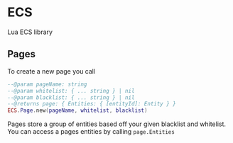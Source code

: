 # ECS
Lua ECS library

## Pages
To create a new page you call
```lua
--@param pageName: string
--@param whitelist: { ... string } | nil
--@param blacklist: { ... string } | nil
--@returns page: { Entities: { [entityId]: Entity } }
ECS.Page.new(pageName, whitelist, blacklist)
```
Pages store a group of entities based off your given blacklist and whitelist.
You can access a pages entities by calling ``page.Entities``
